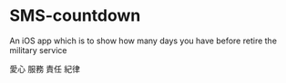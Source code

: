 # SMS-countdown
An iOS app which is to show how many days you have before retire the military service

愛心 服務 責任 紀律
